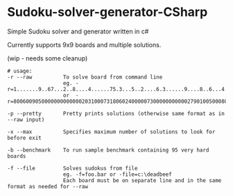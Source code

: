 # Sudoku-solver-generator-CSharp

Simple Sudoku solver and generator written in c#

Currently supports 9x9 boards and multiple solutions.

(wip - needs some cleanup)

```
# usage:
-r --raw          To solve board from command line
                  eg. -r=1.......9..67...2..8....4......75.3...5..2....6.3......9....8..6...4...1..25...6.
                  or  -r=800600905000000000000020310007318060240000073000000000002790100500080036003000000

-p --pretty       Pretty prints solutions (otherwise same format as in --raw input)

-x --max          Specifies maximum number of solutions to look for before exit

-b --benchmark    To run sample benchmark containing 95 very hard boards

-f --file         Solves sudokus from file
                  eg. -f=foo.bar or -file=c:\deadbeef
                  Each board must be on separate line and in the same format as needed for --raw
```
